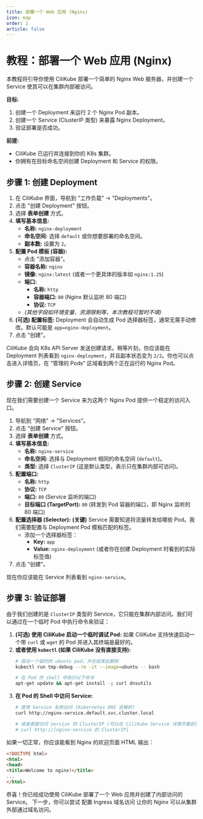 ```yaml
---
title: 部署一个 Web 应用 (Nginx)
icon: map
order: 1
article: false
---
```


# <Icon icon="cloud-upload-alt" /> 教程：部署一个 Web 应用 (Nginx)

本教程将引导你使用 CiliKube 部署一个简单的 Nginx Web 服务器，并创建一个 Service 使其可以在集群内部被访问。

**目标:**

1.  创建一个 Deployment 来运行 2 个 Nginx Pod 副本。
2.  创建一个 Service (ClusterIP 类型) 来暴露 Nginx Deployment。
3.  验证部署是否成功。

**前提:**

*   CiliKube 已运行并连接到你的 K8s 集群。
*   你拥有在目标命名空间创建 Deployment 和 Service 的权限。

## 步骤 1: 创建 Deployment

1.  在 CiliKube 界面，导航到 "工作负载" -> "Deployments"。
2.  点击 "创建 Deployment" 按钮。
3.  选择 **表单创建** 方式。
4.  **填写基本信息:**
    *   **名称:** `nginx-deployment`
    *   **命名空间:** 选择 `default` 或你想要部署的命名空间。
    *   **副本数:** 设置为 `2`。
5.  **配置 Pod 模板 (容器):**
    *   点击 "添加容器"。
    *   **容器名称:** `nginx`
    *   **镜像:** `nginx:latest` (或者一个更具体的版本如 `nginx:1.25`)
    *   **端口:**
        *   **名称:** `http`
        *   **容器端口:** `80` (Nginx 默认监听 80 端口)
        *   **协议:** `TCP`
    *   *(其他字段如环境变量、资源限制等，本次教程可暂时不填)*
    <!-- ![创建 Deployment - Nginx 容器配置截图](placeholder.png) -->
6.  **(可选) 配置标签:** Deployment 会自动生成 Pod 选择器标签，通常无需手动修改。默认可能是 `app=nginx-deployment`。
7.  点击 "创建"。

CiliKube 会向 K8s API Server 发送创建请求。稍等片刻，你应该能在 Deployment 列表看到 `nginx-deployment`，并且副本状态变为 `2/2`。你也可以点击进入详情页，在 "管理的 Pods" 区域看到两个正在运行的 Nginx Pod。

<!-- ![Nginx Deployment 列表/详情截图](placeholder.png) -->

## 步骤 2: 创建 Service

现在我们需要创建一个 Service 来为这两个 Nginx Pod 提供一个稳定的访问入口。

1.  导航到 "网络" -> "Services"。
2.  点击 "创建 Service" 按钮。
3.  选择 **表单创建** 方式。
4.  **填写基本信息:**
    *   **名称:** `nginx-service`
    *   **命名空间:** 选择与 Deployment 相同的命名空间 (`default`)。
    *   **类型:** 选择 `ClusterIP` (这是默认类型，表示只在集群内部可访问)。
5.  **配置端口:**
    *   **名称:** `http`
    *   **协议:** `TCP`
    *   **端口:** `80` (Service 监听的端口)
    *   **目标端口 (TargetPort):** `80` (转发到 Pod 容器的端口，即 Nginx 监听的 80 端口)
    <!-- ![创建 Service - 端口配置截图](placeholder.png) -->
6.  **配置选择器 (Selector):** **(关键)** Service 需要知道将流量转发给哪些 Pod。我们需要配置与 Deployment Pod 模板匹配的标签。
    *   添加一个选择器标签：
        *   **Key:** `app`
        *   **Value:** `nginx-deployment` (或者你在创建 Deployment 时看到的实际标签值)
    <!-- ![创建 Service - 选择器配置截图](placeholder.png) -->
7.  点击 "创建"。

现在你应该能在 Service 列表看到 `nginx-service`。

## 步骤 3: 验证部署

由于我们创建的是 `ClusterIP` 类型的 Service，它只能在集群内部访问。我们可以通过在一个临时 Pod 中执行命令来验证：

1.  **(可选) 使用 CiliKube 启动一个临时调试 Pod:** 如果 CiliKube 支持快速启动一个带 `curl` 或 `wget` 的 Pod 并进入其终端是最好的。
2.  **或者使用 `kubectl` (如果 CiliKube 没有直接支持):**
    ```bash
    # 启动一个临时的 ubuntu pod，并在结束后删除
    kubectl run tmp-debug --rm -it --image=ubuntu -- bash

    # 在 Pod 的 shell 中执行以下命令
    apt-get update && apt-get install -y curl dnsutils
    ```
3.  **在 Pod 的 Shell 中访问 Service:**
    ```bash
    # 使用 Service 名称访问 (Kubernetes DNS 会解析)
    curl http://nginx-service.default.svc.cluster.local

    # 或者直接访问 Service 的 ClusterIP (可以在 CiliKube Service 详情页看到)
    # curl http://[nginx-service 的 ClusterIP]
    ```

如果一切正常，你应该能看到 Nginx 的欢迎页面 HTML 输出：

```html
<!DOCTYPE html>
<html>
<head>
<title>Welcome to nginx!</title>
...
</html>
```
恭喜！你已经成功使用 CiliKube 部署了一个 Web 应用并创建了内部访问的 Service。
下一步，你可以尝试 配置 Ingress 域名访问 让你的 Nginx 可以从集群外部通过域名访问。